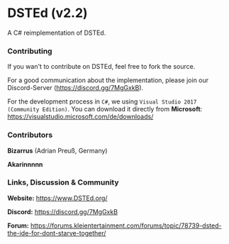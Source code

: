 # DSTEd (v2.2)
A C# reimplementation of DSTEd. 

### Contributing
If you wan't to contribute on DSTEd, feel free to fork the source.

For a good communication about the implementation, please join our Discord-Server (https://discord.gg/7MgGxkB).

For the development process in `C#`, we using `Visual Studio 2017 (Community Edition)`. You can download it directly from **Microsoft**: https://visualstudio.microsoft.com/de/downloads/

### Contributors
**Bizarrus** (Adrian Preuß, Germany)

**Akarinnnnn**

### Links, Discussion & Community
**Website:** https://www.DSTEd.org/

**Discord:** https://discord.gg/7MgGxkB

**Forum:** https://forums.kleientertainment.com/forums/topic/78739-dsted-the-ide-for-dont-starve-together/
